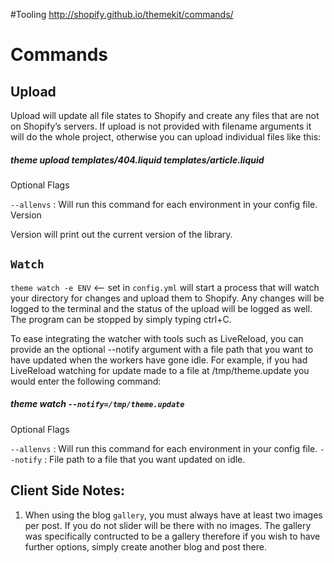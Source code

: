 #Tooling
http://shopify.github.io/themekit/commands/

# Commands

## Upload

Upload will update all file states to Shopify and create any files that are not on Shopify’s servers. If upload is not provided with filename arguments it will do the whole project, otherwise you can upload individual files like this:

##### theme upload templates/404.liquid templates/article.liquid
Optional Flags

`--allenvs` : Will run this command for each environment in your config file.
Version

Version will print out the current version of the library.

## `Watch`

`theme watch -e ENV` <-- set in `config.yml` will start a process that will watch your directory for changes and upload them to Shopify. Any changes will be logged to the terminal and the status of the upload will be logged as well. The program can be stopped by simply typing ctrl+C.

To ease integrating the watcher with tools such as LiveReload, you can provide an the optional --notify argument with a file path that you want to have updated when the workers have gone idle. For example, if you had LiveReload watching for update made to a file at /tmp/theme.update you would enter the following command:

##### theme watch `--notify=/tmp/theme.update`
Optional Flags

`--allenvs` : Will run this command for each environment in your config file.
`--notify` : File path to a file that you want updated on idle.

## Client Side Notes:

1. When using the blog `gallery`, you must always have at least two images per post.  If you do not slider will be there with no images. The gallery was specifically contructed to be a gallery therefore if you wish to have further options, simply create another blog and post there.

<!-- TODO: FINISH DOCS -->

